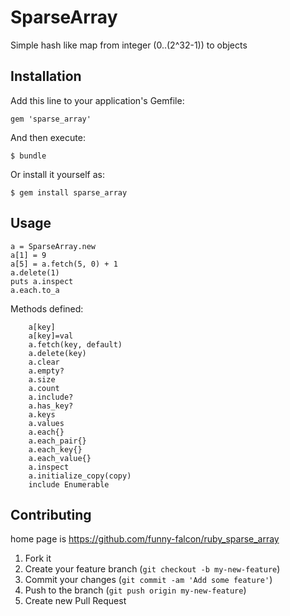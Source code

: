 # SparseArray

Simple hash like map from integer (0..(2^32-1)) to objects

## Installation

Add this line to your application's Gemfile:

    gem 'sparse_array'

And then execute:

    $ bundle

Or install it yourself as:

    $ gem install sparse_array

## Usage

    a = SparseArray.new
    a[1] = 9
    a[5] = a.fetch(5, 0) + 1
    a.delete(1)
    puts a.inspect
    a.each.to_a

Methods defined: 

````
    a[key]
    a[key]=val
    a.fetch(key, default)
    a.delete(key)
    a.clear
    a.empty?
    a.size
    a.count
    a.include?
    a.has_key?
    a.keys
    a.values
    a.each{}
    a.each_pair{}
    a.each_key{}
    a.each_value{}
    a.inspect
    a.initialize_copy(copy)
    include Enumerable
````
   

## Contributing

home page is https://github.com/funny-falcon/ruby_sparse_array

1. Fork it
2. Create your feature branch (`git checkout -b my-new-feature`)
3. Commit your changes (`git commit -am 'Add some feature'`)
4. Push to the branch (`git push origin my-new-feature`)
5. Create new Pull Request
